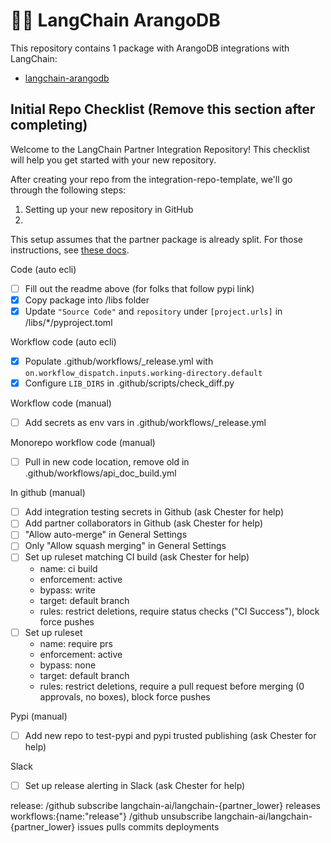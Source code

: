 # 🦜️🔗 LangChain ArangoDB

This repository contains 1 package with ArangoDB integrations with LangChain:

- [langchain-arangodb](https://pypi.org/project/langchain-arangodb/)

## Initial Repo Checklist (Remove this section after completing)

Welcome to the LangChain Partner Integration Repository! This checklist will help you get started with your new repository.

After creating your repo from the integration-repo-template, we'll go through the following steps:

1. Setting up your new repository in GitHub
2. 

This setup assumes that the partner package is already split. For those instructions,
see [these docs](https://python.langchain.com/docs/contributing/integrations#partner-packages).

Code (auto ecli)

- [ ] Fill out the readme above (for folks that follow pypi link)
- [x] Copy package into /libs folder
- [x] Update `"Source Code"` and `repository` under `[project.urls]` in /libs/*/pyproject.toml

Workflow code (auto ecli)

- [x] Populate .github/workflows/_release.yml with `on.workflow_dispatch.inputs.working-directory.default`
- [x] Configure `LIB_DIRS` in .github/scripts/check_diff.py

Workflow code (manual)

- [ ] Add secrets as env vars in .github/workflows/_release.yml

Monorepo workflow code (manual)

- [ ] Pull in new code location, remove old in .github/workflows/api_doc_build.yml

In github (manual)

- [ ] Add integration testing secrets in Github (ask Chester for help)
- [ ] Add partner collaborators in Github (ask Chester for help)
- [ ] "Allow auto-merge" in General Settings 
- [ ] Only "Allow squash merging" in General Settings
- [ ] Set up ruleset matching CI build (ask Chester for help)
    - name: ci build
    - enforcement: active
    - bypass: write
    - target: default branch
    - rules: restrict deletions, require status checks ("CI Success"), block force pushes
- [ ] Set up ruleset
    - name: require prs
    - enforcement: active
    - bypass: none
    - target: default branch
    - rules: restrict deletions, require a pull request before merging (0 approvals, no boxes), block force pushes

Pypi (manual)

- [ ] Add new repo to test-pypi and pypi trusted publishing (ask Chester for help)

Slack

- [ ] Set up release alerting in Slack (ask Chester for help)

release:
/github subscribe langchain-ai/langchain-{partner_lower} releases workflows:{name:"release"}
/github unsubscribe langchain-ai/langchain-{partner_lower} issues pulls commits deployments
